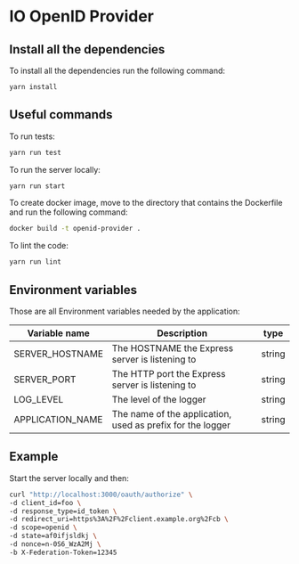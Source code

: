 # IO OpenID Provider

## Install all the dependencies

To install all the dependencies run the following command:

``` sh
yarn install
```

## Useful commands

To run tests:

``` sh
yarn run test
```

To run the server locally:

``` sh
yarn run start
```

To create docker image, move to the directory that contains the Dockerfile and run the following command:

``` sh
docker build -t openid-provider .
```

To lint the code:

``` sh
yarn run lint
```

## Environment variables

Those are all Environment variables needed by the application:

| Variable name    | Description                                                | type   |
|------------------|------------------------------------------------------------|--------|
| SERVER_HOSTNAME  | The HOSTNAME the Express server is listening to            | string |
| SERVER_PORT      | The HTTP port the Express server is listening to           | string |
| LOG_LEVEL        | The level of the logger                                    | string |
| APPLICATION_NAME | The name of the application, used as prefix for the logger | string |

## Example
Start the server locally and then:

``` sh
curl "http://localhost:3000/oauth/authorize" \
-d client_id=foo \
-d response_type=id_token \
-d redirect_uri=https%3A%2F%2Fclient.example.org%2Fcb \
-d scope=openid \
-d state=af0ifjsldkj \
-d nonce=n-0S6_WzA2Mj \
-b X-Federation-Token=12345
```
